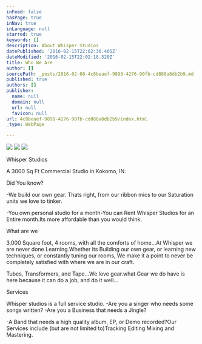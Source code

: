 ```yaml
---
inFeed: false
hasPage: true
inNav: true
inLanguage: null
starred: true
keywords: []
description: About Whisper Studios
datePublished: '2016-02-15T22:02:36.405Z'
dateModified: '2016-02-15T22:02:18.520Z'
title: Who We Are
author: []
sourcePath: _posts/2016-02-08-4c8beaef-9898-4276-90fb-cd888a8db2b9.md
published: true
authors: []
publisher:
  name: null
  domain: null
  url: null
  favicon: null
url: 4c8beaef-9898-4276-90fb-cd888a8db2b9/index.html
_type: WebPage

---
```

![](https://s3-us-west-2.amazonaws.com/the-grid-img/p/0fbaf0305d2e4dd57e02f7d5b3bedb91896da936.jpg)
![](https://s3-us-west-2.amazonaws.com/the-grid-img/p/2432d47e61227b0b13f1708b731a1270f5ef0bea.jpg)
![](https://the-grid-user-content.s3-us-west-2.amazonaws.com/d7f7ae49-52fa-4f26-9f83-505c82c51104.JPG)

Whisper Studios 

A 3000 Sq Ft Commercial Studio in Kokomo, IN.

Did You know?

-We build our own gear. Thats right, from our ribbon mics to our Saturation units we love to tinker.

-You own personal studio for a month-You can Rent Whisper Studios for an Entire month.Its more affordable than you would think.

What are we

3,000 Square foot, 4 rooms, with all the comforts of home...At Whisper we are never done Learning.Whether its Building our own gear, or learning new techniques, or constantly tuning our rooms, We make it a point to never be completely satisfied with where we are in our craft. 

Tubes, Transformers, and Tape...We love gear.what Gear we do have is here because it can do a job, and do it well...

Services

Whisper studios is a full service studio. -Are you a singer who needs some songs written? -Are you a Business that needs a Jingle? 

-A Band that needs a high quality album, EP, or Demo recorded?Our Services include (but are not limited to)Tracking Editing Mixing and Mastering.